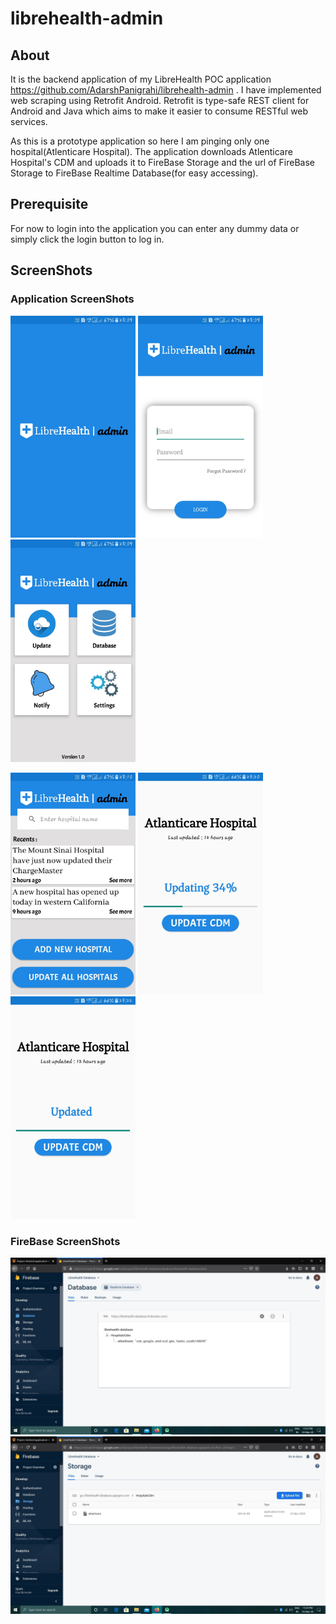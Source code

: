 # librehealth-admin
## About
It is the backend application of my LibreHealth POC application https://github.com/AdarshPanigrahi/librehealth-admin . I have implemented web scraping using Retrofit Android.
Retrofit is type-safe REST client for Android and Java which aims to make it easier to consume RESTful web services.

As this is a prototype application so here I am pinging only one hospital(Atlenticare Hospital).
The application downloads Atlenticare Hospital's CDM and uploads it to FireBase Storage and the url of FireBase Storage to FireBase Realtime Database(for easy accessing).

## Prerequisite
For now to login into the application you can enter any dummy data or simply click the login button to log in.

## ScreenShots

### Application ScreenShots
<img src="ScreenShots/splashscreen.jpg" width =200>  <img src="ScreenShots/loginpage.jpg" width =200>  <img src="ScreenShots/dashboard.jpg" width =200>

<img src="ScreenShots/updatepage.jpg" width =200> <img src="ScreenShots/updatingpage.jpg" width =200> <img src="ScreenShots/updatedpage.jpg" width =200>

### FireBase ScreenShots
<img src="ScreenShots/firebase-realtime.jpg" width =600>   
<img src="ScreenShots/firebase-storage.jpg" width =600>
